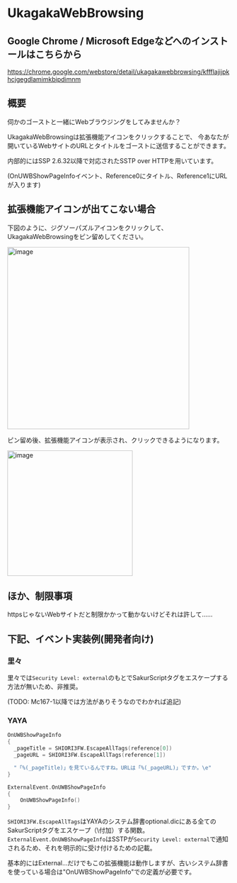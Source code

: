 # UkagakaWebBrowsing

## Google Chrome / Microsoft Edgeなどへのインストールはこちらから
https://chrome.google.com/webstore/detail/ukagakawebbrowsing/kffflajijpkhcjgegdlamimkbipdimnm

## 概要

伺かのゴーストと一緒にWebブラウジングをしてみませんか？

UkagakaWebBrowsingは拡張機能アイコンをクリックすることで、
今あなたが開いているWebサイトのURLとタイトルをゴーストに送信することができます。

内部的にはSSP 2.6.32以降で対応されたSSTP over HTTPを用いています。

(OnUWBShowPageInfoイベント、Reference0にタイトル、Reference1にURLが入ります)

## 拡張機能アイコンが出てこない場合

下図のように、ジグソーパズルアイコンをクリックして、UkagakaWebBrowsingをピン留めしてください。

<img width="411" alt="image" src="https://user-images.githubusercontent.com/19942540/236590538-c2272fd2-7c8e-4442-9beb-7bf8ad10434d.png">

ピン留め後、拡張機能アイコンが表示され、クリックできるようになります。

<img width="283" alt="image" src="https://user-images.githubusercontent.com/19942540/236590654-96592c7e-53a1-4e23-aa17-cf71575996e5.png">

## ほか、制限事項

httpsじゃないWebサイトだと制限かかって動かないけどそれは許して……

## 下記、イベント実装例(開発者向け)

### 里々
里々では`Security Level: external`のもとでSakurScriptタグをエスケープする方法が無いため、非推奨。

(TODO: Mc167-1以降では方法がありそうなのでわかれば追記)

### YAYA
```C
OnUWBShowPageInfo
{
  _pageTitle = SHIORI3FW.EscapeAllTags(reference[0])
  _pageURL = SHIORI3FW.EscapeAllTags(reference[1])

  "「%(_pageTitle)」を見ているんですね。URLは「%(_pageURL)」ですか。\e"
}

ExternalEvent.OnUWBShowPageInfo
{
    OnUWBShowPageInfo()
}
```
`SHIORI3FW.EscapeAllTags`はYAYAのシステム辞書optional.dicにある全てのSakurScriptタグをエスケープ（\付加）する関数。  
`ExternalEvent.OnUWBShowPageInfo`はSSTPが`Security Level: external`で通知されるため、それを明示的に受け付けるための記載。

基本的にはExternal...だけでもこの拡張機能は動作しますが、古いシステム辞書を使っている場合は"OnUWBShowPageInfo"での定義が必要です。
